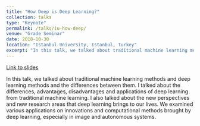 ```yaml
---
title: "How Deep is Deep Learning?"
collection: talks
type: "Keynote"
permalink: /talks/iu-how-deep/ 
venue: "Grade Seminar"
date: 2018-10-30
location: "Istanbul University, Istanbul, Turkey"
excerpt: "In this talk, we talked about traditional machine learning methods and deep learning methods and the differences between them. "
---
```

[Link to slides](https://mebilgin.com/papers/talk.pdf)

In this talk, we talked about traditional machine learning methods and deep learning methods and the differences between them. I talked about the differences, advantages, disadvantages and applications of deep learning from traditional machine learning. I also talked about the new perspectives and new research areas that deep learning brings to our lives.
We examined various applications on innovations and computational methods brought by deep learning, especially in image and autonomous systems.